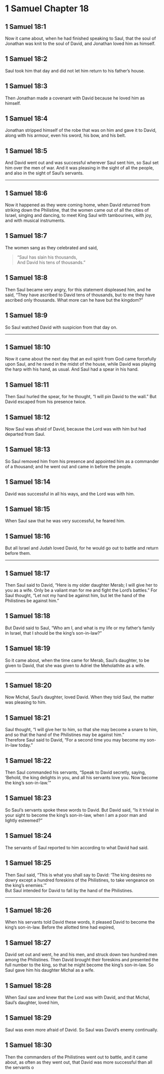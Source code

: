 # 1 Samuel Chapter 18

## 1 Samuel 18:1

Now it came about, when he had finished speaking to Saul, that the soul of Jonathan was knit to the soul of David, and Jonathan loved him as himself.

## 1 Samuel 18:2

Saul took him that day and did not let him return to his father’s house.

## 1 Samuel 18:3

Then Jonathan made a covenant with David because he loved him as himself.

## 1 Samuel 18:4

Jonathan stripped himself of the robe that was on him and gave it to David, along with his armour, even his sword, his bow, and his belt.

## 1 Samuel 18:5

And David went out and was successful wherever Saul sent him, so Saul set him over the men of war. And it was pleasing in the sight of all the people, and also in the sight of Saul’s servants.

---

## 1 Samuel 18:6

Now it happened as they were coming home, when David returned from striking down the Philistine, that the women came out of all the cities of Israel, singing and dancing, to meet King Saul with tambourines, with joy, and with musical instruments.

## 1 Samuel 18:7

The women sang as they celebrated and said,

> “Saul has slain his thousands,  
> And David his tens of thousands.”

## 1 Samuel 18:8

Then Saul became very angry, for this statement displeased him, and he said, “They have ascribed to David tens of thousands, but to me they have ascribed only thousands. What more can he have but the kingdom?”

## 1 Samuel 18:9

So Saul watched David with suspicion from that day on.

---

## 1 Samuel 18:10

Now it came about the next day that an evil spirit from God came forcefully upon Saul, and he raved in the midst of the house, while David was playing the harp with his hand, as usual. And Saul had a spear in his hand.

## 1 Samuel 18:11

Then Saul hurled the spear, for he thought, “I will pin David to the wall.” But David escaped from his presence twice.

## 1 Samuel 18:12

Now Saul was afraid of David, because the Lord was with him but had departed from Saul.

## 1 Samuel 18:13

So Saul removed him from his presence and appointed him as a commander of a thousand; and he went out and came in before the people.

## 1 Samuel 18:14

David was successful in all his ways, and the Lord was with him.

## 1 Samuel 18:15

When Saul saw that he was very successful, he feared him.

## 1 Samuel 18:16

But all Israel and Judah loved David, for he would go out to battle and return before them.

---

## 1 Samuel 18:17

Then Saul said to David, “Here is my older daughter Merab; I will give her to you as a wife. Only be a valiant man for me and fight the Lord’s battles.” For Saul thought, “Let not my hand be against him, but let the hand of the Philistines be against him.”

## 1 Samuel 18:18

But David said to Saul, “Who am I, and what is my life or my father’s family in Israel, that I should be the king’s son-in-law?”

## 1 Samuel 18:19

So it came about, when the time came for Merab, Saul’s daughter, to be given to David, that she was given to Adriel the Meholathite as a wife.

---

## 1 Samuel 18:20

Now Michal, Saul’s daughter, loved David. When they told Saul, the matter was pleasing to him.

## 1 Samuel 18:21

Saul thought, “I will give her to him, so that she may become a snare to him, and so that the hand of the Philistines may be against him.”  
Therefore Saul said to David, “For a second time you may become my son-in-law today.”

## 1 Samuel 18:22

Then Saul commanded his servants, “Speak to David secretly, saying, ‘Behold, the king delights in you, and all his servants love you. Now become the king’s son-in-law.’”

## 1 Samuel 18:23

So Saul’s servants spoke these words to David. But David said, “Is it trivial in your sight to become the king’s son-in-law, when I am a poor man and lightly esteemed?”

## 1 Samuel 18:24

The servants of Saul reported to him according to what David had said.

## 1 Samuel 18:25

Then Saul said, “This is what you shall say to David: ‘The king desires no dowry except a hundred foreskins of the Philistines, to take vengeance on the king’s enemies.’”  
But Saul intended for David to fall by the hand of the Philistines.

---

## 1 Samuel 18:26

When his servants told David these words, it pleased David to become the king’s son-in-law. Before the allotted time had expired,

## 1 Samuel 18:27

David set out and went, he and his men, and struck down two hundred men among the Philistines. Then David brought their foreskins and presented the full number to the king, so that he might become the king’s son-in-law. So Saul gave him his daughter Michal as a wife.

## 1 Samuel 18:28

When Saul saw and knew that the Lord was with David, and that Michal, Saul’s daughter, loved him,

## 1 Samuel 18:29

Saul was even more afraid of David. So Saul was David’s enemy continually.

## 1 Samuel 18:30

Then the commanders of the Philistines went out to battle, and it came about, as often as they went out, that David was more successful than all the servants o
